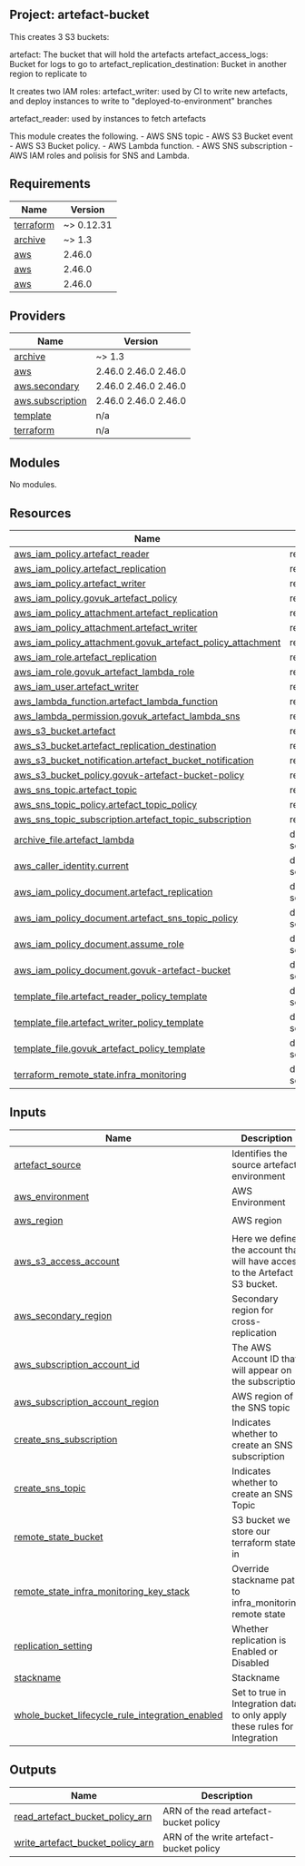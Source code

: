 ## Project: artefact-bucket

This creates 3 S3 buckets:

artefact: The bucket that will hold the artefacts
artefact\_access\_logs: Bucket for logs to go to
artefact\_replication\_destination: Bucket in another region to replicate to

It creates two IAM roles:
artefact\_writer: used by CI to write new artefacts, and deploy instances
to write to "deployed-to-environment" branches

artefact\_reader: used by instances to fetch artefacts

This module creates the following.
     - AWS SNS topic
     - AWS S3 Bucket event
     - AWS S3 Bucket policy.
     - AWS Lambda function.
     - AWS SNS subscription
     - AWS IAM roles and polisis for SNS and Lambda.

## Requirements

| Name | Version |
|------|---------|
| <a name="requirement_terraform"></a> [terraform](#requirement\_terraform) | ~> 0.12.31 |
| <a name="requirement_archive"></a> [archive](#requirement\_archive) | ~> 1.3 |
| <a name="requirement_aws"></a> [aws](#requirement\_aws) | 2.46.0 |
| <a name="requirement_aws"></a> [aws](#requirement\_aws) | 2.46.0 |
| <a name="requirement_aws"></a> [aws](#requirement\_aws) | 2.46.0 |

## Providers

| Name | Version |
|------|---------|
| <a name="provider_archive"></a> [archive](#provider\_archive) | ~> 1.3 |
| <a name="provider_aws"></a> [aws](#provider\_aws) | 2.46.0 2.46.0 2.46.0 |
| <a name="provider_aws.secondary"></a> [aws.secondary](#provider\_aws.secondary) | 2.46.0 2.46.0 2.46.0 |
| <a name="provider_aws.subscription"></a> [aws.subscription](#provider\_aws.subscription) | 2.46.0 2.46.0 2.46.0 |
| <a name="provider_template"></a> [template](#provider\_template) | n/a |
| <a name="provider_terraform"></a> [terraform](#provider\_terraform) | n/a |

## Modules

No modules.

## Resources

| Name | Type |
|------|------|
| [aws_iam_policy.artefact_reader](https://registry.terraform.io/providers/hashicorp/aws/2.46.0/docs/resources/iam_policy) | resource |
| [aws_iam_policy.artefact_replication](https://registry.terraform.io/providers/hashicorp/aws/2.46.0/docs/resources/iam_policy) | resource |
| [aws_iam_policy.artefact_writer](https://registry.terraform.io/providers/hashicorp/aws/2.46.0/docs/resources/iam_policy) | resource |
| [aws_iam_policy.govuk_artefact_policy](https://registry.terraform.io/providers/hashicorp/aws/2.46.0/docs/resources/iam_policy) | resource |
| [aws_iam_policy_attachment.artefact_replication](https://registry.terraform.io/providers/hashicorp/aws/2.46.0/docs/resources/iam_policy_attachment) | resource |
| [aws_iam_policy_attachment.artefact_writer](https://registry.terraform.io/providers/hashicorp/aws/2.46.0/docs/resources/iam_policy_attachment) | resource |
| [aws_iam_policy_attachment.govuk_artefact_policy_attachment](https://registry.terraform.io/providers/hashicorp/aws/2.46.0/docs/resources/iam_policy_attachment) | resource |
| [aws_iam_role.artefact_replication](https://registry.terraform.io/providers/hashicorp/aws/2.46.0/docs/resources/iam_role) | resource |
| [aws_iam_role.govuk_artefact_lambda_role](https://registry.terraform.io/providers/hashicorp/aws/2.46.0/docs/resources/iam_role) | resource |
| [aws_iam_user.artefact_writer](https://registry.terraform.io/providers/hashicorp/aws/2.46.0/docs/resources/iam_user) | resource |
| [aws_lambda_function.artefact_lambda_function](https://registry.terraform.io/providers/hashicorp/aws/2.46.0/docs/resources/lambda_function) | resource |
| [aws_lambda_permission.govuk_artefact_lambda_sns](https://registry.terraform.io/providers/hashicorp/aws/2.46.0/docs/resources/lambda_permission) | resource |
| [aws_s3_bucket.artefact](https://registry.terraform.io/providers/hashicorp/aws/2.46.0/docs/resources/s3_bucket) | resource |
| [aws_s3_bucket.artefact_replication_destination](https://registry.terraform.io/providers/hashicorp/aws/2.46.0/docs/resources/s3_bucket) | resource |
| [aws_s3_bucket_notification.artefact_bucket_notification](https://registry.terraform.io/providers/hashicorp/aws/2.46.0/docs/resources/s3_bucket_notification) | resource |
| [aws_s3_bucket_policy.govuk-artefact-bucket-policy](https://registry.terraform.io/providers/hashicorp/aws/2.46.0/docs/resources/s3_bucket_policy) | resource |
| [aws_sns_topic.artefact_topic](https://registry.terraform.io/providers/hashicorp/aws/2.46.0/docs/resources/sns_topic) | resource |
| [aws_sns_topic_policy.artefact_topic_policy](https://registry.terraform.io/providers/hashicorp/aws/2.46.0/docs/resources/sns_topic_policy) | resource |
| [aws_sns_topic_subscription.artefact_topic_subscription](https://registry.terraform.io/providers/hashicorp/aws/2.46.0/docs/resources/sns_topic_subscription) | resource |
| [archive_file.artefact_lambda](https://registry.terraform.io/providers/hashicorp/archive/latest/docs/data-sources/file) | data source |
| [aws_caller_identity.current](https://registry.terraform.io/providers/hashicorp/aws/2.46.0/docs/data-sources/caller_identity) | data source |
| [aws_iam_policy_document.artefact_replication](https://registry.terraform.io/providers/hashicorp/aws/2.46.0/docs/data-sources/iam_policy_document) | data source |
| [aws_iam_policy_document.artefact_sns_topic_policy](https://registry.terraform.io/providers/hashicorp/aws/2.46.0/docs/data-sources/iam_policy_document) | data source |
| [aws_iam_policy_document.assume_role](https://registry.terraform.io/providers/hashicorp/aws/2.46.0/docs/data-sources/iam_policy_document) | data source |
| [aws_iam_policy_document.govuk-artefact-bucket](https://registry.terraform.io/providers/hashicorp/aws/2.46.0/docs/data-sources/iam_policy_document) | data source |
| [template_file.artefact_reader_policy_template](https://registry.terraform.io/providers/hashicorp/template/latest/docs/data-sources/file) | data source |
| [template_file.artefact_writer_policy_template](https://registry.terraform.io/providers/hashicorp/template/latest/docs/data-sources/file) | data source |
| [template_file.govuk_artefact_policy_template](https://registry.terraform.io/providers/hashicorp/template/latest/docs/data-sources/file) | data source |
| [terraform_remote_state.infra_monitoring](https://registry.terraform.io/providers/hashicorp/terraform/latest/docs/data-sources/remote_state) | data source |

## Inputs

| Name | Description | Type | Default | Required |
|------|-------------|------|---------|:--------:|
| <a name="input_artefact_source"></a> [artefact\_source](#input\_artefact\_source) | Identifies the source artefact environment | `string` | n/a | yes |
| <a name="input_aws_environment"></a> [aws\_environment](#input\_aws\_environment) | AWS Environment | `string` | n/a | yes |
| <a name="input_aws_region"></a> [aws\_region](#input\_aws\_region) | AWS region | `string` | `"eu-west-1"` | no |
| <a name="input_aws_s3_access_account"></a> [aws\_s3\_access\_account](#input\_aws\_s3\_access\_account) | Here we define the account that will have access to the Artefact S3 bucket. | `string` | n/a | yes |
| <a name="input_aws_secondary_region"></a> [aws\_secondary\_region](#input\_aws\_secondary\_region) | Secondary region for cross-replication | `string` | `"eu-west-2"` | no |
| <a name="input_aws_subscription_account_id"></a> [aws\_subscription\_account\_id](#input\_aws\_subscription\_account\_id) | The AWS Account ID that will appear on the subscription | `string` | n/a | yes |
| <a name="input_aws_subscription_account_region"></a> [aws\_subscription\_account\_region](#input\_aws\_subscription\_account\_region) | AWS region of the SNS topic | `string` | `"eu-west-1"` | no |
| <a name="input_create_sns_subscription"></a> [create\_sns\_subscription](#input\_create\_sns\_subscription) | Indicates whether to create an SNS subscription | `string` | `false` | no |
| <a name="input_create_sns_topic"></a> [create\_sns\_topic](#input\_create\_sns\_topic) | Indicates whether to create an SNS Topic | `string` | `false` | no |
| <a name="input_remote_state_bucket"></a> [remote\_state\_bucket](#input\_remote\_state\_bucket) | S3 bucket we store our terraform state in | `string` | n/a | yes |
| <a name="input_remote_state_infra_monitoring_key_stack"></a> [remote\_state\_infra\_monitoring\_key\_stack](#input\_remote\_state\_infra\_monitoring\_key\_stack) | Override stackname path to infra\_monitoring remote state | `string` | `""` | no |
| <a name="input_replication_setting"></a> [replication\_setting](#input\_replication\_setting) | Whether replication is Enabled or Disabled | `string` | `"Enabled"` | no |
| <a name="input_stackname"></a> [stackname](#input\_stackname) | Stackname | `string` | n/a | yes |
| <a name="input_whole_bucket_lifecycle_rule_integration_enabled"></a> [whole\_bucket\_lifecycle\_rule\_integration\_enabled](#input\_whole\_bucket\_lifecycle\_rule\_integration\_enabled) | Set to true in Integration data to only apply these rules for Integration | `string` | `"false"` | no |

## Outputs

| Name | Description |
|------|-------------|
| <a name="output_read_artefact_bucket_policy_arn"></a> [read\_artefact\_bucket\_policy\_arn](#output\_read\_artefact\_bucket\_policy\_arn) | ARN of the read artefact-bucket policy |
| <a name="output_write_artefact_bucket_policy_arn"></a> [write\_artefact\_bucket\_policy\_arn](#output\_write\_artefact\_bucket\_policy\_arn) | ARN of the write artefact-bucket policy |
